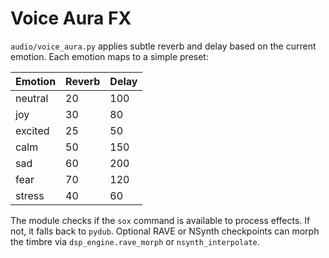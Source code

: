 # Voice Aura FX

`audio/voice_aura.py` applies subtle reverb and delay based on the current emotion.
Each emotion maps to a simple preset:

| Emotion  | Reverb | Delay |
|---------|-------|------|
| neutral | 20    | 100  |
| joy     | 30    | 80   |
| excited | 25    | 50   |
| calm    | 50    | 150  |
| sad     | 60    | 200  |
| fear    | 70    | 120  |
| stress  | 40    | 60   |

The module checks if the `sox` command is available to process effects.
If not, it falls back to `pydub`.  Optional RAVE or NSynth checkpoints can
morph the timbre via `dsp_engine.rave_morph` or `nsynth_interpolate`.

